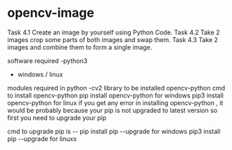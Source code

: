 # opencv-image
 Task 4.1 Create an image by yourself using Python Code.  Task 4.2 Take 2 images crop some parts of both images and swap them.  Task 4.3 Take 2 images and combine them to form a single image.


software required 
-python3 
- windows / linux

modules required in python
    -cv2
library to be installed 
    opencv-python
    cmd to install opencv-python
          pip install opencv-python for windows
          pip3 install opencv-python for linux
if you get any error in installing opencv-python , it would be probably because your pip is not upgraded to latest version
so first you need to upgrade your pip

cmd to upgrade pip is -- pip install pip --upgrade for windows
                         pip3 install pip --upgrade for linuxx
